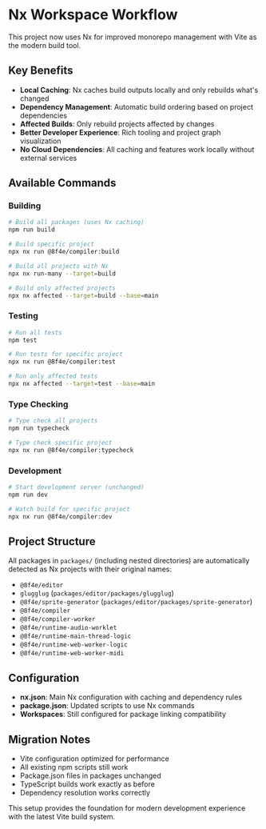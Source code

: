 # Nx Workspace Workflow

This project now uses Nx for improved monorepo management with Vite as the modern build tool.

## Key Benefits

- **Local Caching**: Nx caches build outputs locally and only rebuilds what's changed
- **Dependency Management**: Automatic build ordering based on project dependencies
- **Affected Builds**: Only rebuild projects affected by changes
- **Better Developer Experience**: Rich tooling and project graph visualization
- **No Cloud Dependencies**: All caching and features work locally without external services

## Available Commands

### Building

```bash
# Build all packages (uses Nx caching)
npm run build

# Build specific project
npx nx run @8f4e/compiler:build

# Build all projects with Nx
npx nx run-many --target=build

# Build only affected projects
npx nx affected --target=build --base=main
```

### Testing

```bash
# Run all tests
npm test

# Run tests for specific project
npx nx run @8f4e/compiler:test

# Run only affected tests
npx nx affected --target=test --base=main
```

### Type Checking

```bash
# Type check all projects
npm run typecheck

# Type check specific project
npx nx run @8f4e/compiler:typecheck
```

### Development

```bash
# Start development server (unchanged)
npm run dev

# Watch build for specific project
npx nx run @8f4e/compiler:dev
```

## Project Structure

All packages in `packages/` (including nested directories) are automatically detected as Nx projects with their original names:

- `@8f4e/editor`
- `glugglug` (`packages/editor/packages/glugglug`)
- `@8f4e/sprite-generator` (`packages/editor/packages/sprite-generator`)
- `@8f4e/compiler`
- `@8f4e/compiler-worker`
- `@8f4e/runtime-audio-worklet`
- `@8f4e/runtime-main-thread-logic`
- `@8f4e/runtime-web-worker-logic`
- `@8f4e/runtime-web-worker-midi`

## Configuration

- **nx.json**: Main Nx configuration with caching and dependency rules
- **package.json**: Updated scripts to use Nx commands
- **Workspaces**: Still configured for package linking compatibility

## Migration Notes

- Vite configuration optimized for performance
- All existing npm scripts still work
- Package.json files in packages unchanged
- TypeScript builds work exactly as before
- Dependency resolution works correctly

This setup provides the foundation for modern development experience with the latest Vite build system.
